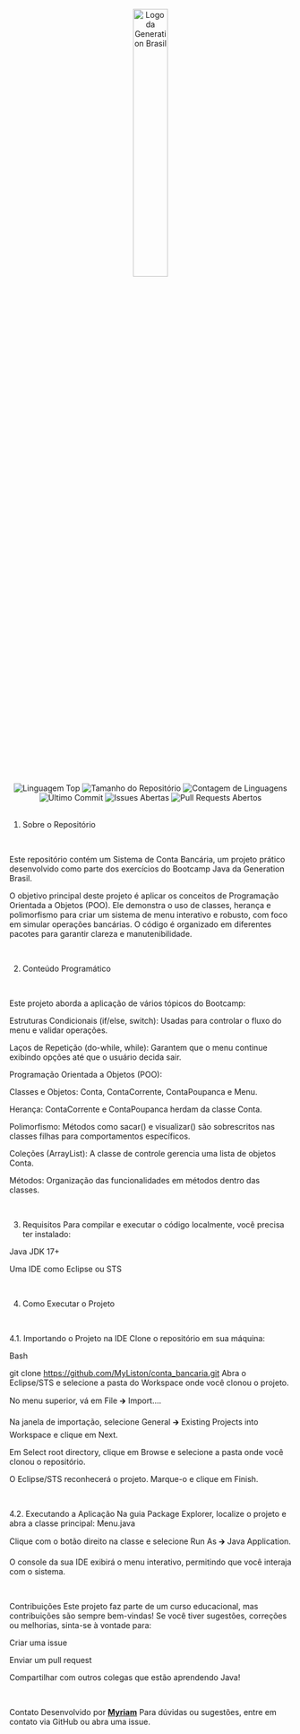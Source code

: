 <br />

<div align="center">
<img src="https://i.imgur.com/IaD4lwg.png" alt="Logo da Generation Brasil" width="35%"/>
</div>
<br />

<div align="center">
<img src="https://img.shields.io/github/languages/top/MyListon/conta_bancaria?style=flat-square" alt="Linguagem Top"/>
<img src="https://img.shields.io/github/repo-size/MyListon/conta_bancaria?style=flat-square" alt="Tamanho do Repositório"/>
<img src="https://img.shields.io/github/languages/count/MyListon/conta_bancaria?style=flat-square" alt="Contagem de Linguagens"/>
<img src="https://img.shields.io/github/last-commit/[SEU_USUARIO_GITHUB]/[SEU_REPOSITORIO]?style=flat-square" alt="Último Commit"/>
<img src="https://img.shields.io/github/issues/[SEU_USUARIO_GITHUB]/[SEU_REPOSITORIO]?style=flat-square" alt="Issues Abertas"/>
<img src="https://img.shields.io/github/issues-pr/[SEU_USUARIO_GITHUB]/[SEU_REPOSITORIO]?style=flat-square" alt="Pull Requests Abertos"/>
</div>

<br />

1. Sobre o Repositório
<br />

Este repositório contém um Sistema de Conta Bancária, um projeto prático desenvolvido como parte dos exercícios do Bootcamp Java da Generation Brasil.

O objetivo principal deste projeto é aplicar os conceitos de Programação Orientada a Objetos (POO). Ele demonstra o uso de classes, herança e polimorfismo para criar um sistema de menu interativo e robusto, com foco em simular operações bancárias. O código é organizado em diferentes pacotes para garantir clareza e manutenibilidade.

<br />

2. Conteúdo Programático
<br />

Este projeto aborda a aplicação de vários tópicos do Bootcamp:

Estruturas Condicionais (if/else, switch): Usadas para controlar o fluxo do menu e validar operações.

Laços de Repetição (do-while, while): Garantem que o menu continue exibindo opções até que o usuário decida sair.

Programação Orientada a Objetos (POO):

Classes e Objetos: Conta, ContaCorrente, ContaPoupanca e Menu.

Herança: ContaCorrente e ContaPoupanca herdam da classe Conta.

Polimorfismo: Métodos como sacar() e visualizar() são sobrescritos nas classes filhas para comportamentos específicos.

Coleções (ArrayList): A classe de controle gerencia uma lista de objetos Conta.

Métodos: Organização das funcionalidades em métodos dentro das classes.

<br />

3. Requisitos
Para compilar e executar o código localmente, você precisa ter instalado:

Java JDK 17+

Uma IDE como Eclipse ou STS

<br />

4. Como Executar o Projeto
<br />

4.1. Importando o Projeto na IDE
Clone o repositório em sua máquina:

Bash

git clone https://github.com/MyListon/conta_bancaria.git
Abra o Eclipse/STS e selecione a pasta do Workspace onde você clonou o projeto.

No menu superior, vá em File 🡲 Import....

Na janela de importação, selecione General 🡲 Existing Projects into Workspace e clique em Next.

Em Select root directory, clique em Browse e selecione a pasta onde você clonou o repositório.

O Eclipse/STS reconhecerá o projeto. Marque-o e clique em Finish.

<br />

4.2. Executando a Aplicação
Na guia Package Explorer, localize o projeto e abra a classe principal: Menu.java

Clique com o botão direito na classe e selecione Run As 🡲 Java Application.

O console da sua IDE exibirá o menu interativo, permitindo que você interaja com o sistema.

<br />

Contribuições
Este projeto faz parte de um curso educacional, mas contribuições são sempre bem-vindas! Se você tiver sugestões, correções ou melhorias, sinta-se à vontade para:

Criar uma issue

Enviar um pull request

Compartilhar com outros colegas que estão aprendendo Java!

<br />

Contato
Desenvolvido por [**Myriam**](https://github.com/MyListon)
Para dúvidas ou sugestões, entre em contato via GitHub ou abra uma issue.
